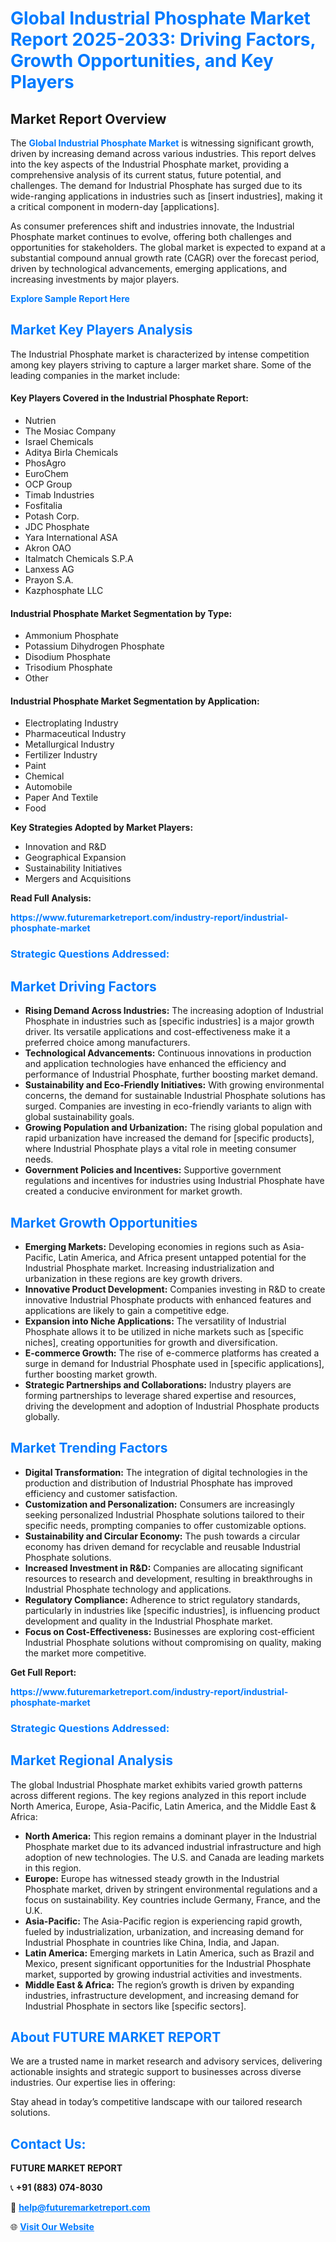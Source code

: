 <h1 style="color: #007BFF;">Global Industrial Phosphate Market Report 2025-2033: Driving Factors, Growth Opportunities, and Key Players</h1>

<section id="overview">
<h2>Market Report Overview</h2>
<p>The <a href="https://www.futuremarketreport.com/industry-report/industrial-phosphate-market" style="color: #007BFF; text-decoration: none;"><strong>Global Industrial Phosphate Market</strong></a> is witnessing significant growth, driven by increasing demand across various industries. This report delves into the key aspects of the Industrial Phosphate market, providing a comprehensive analysis of its current status, future potential, and challenges. The demand for Industrial Phosphate has surged due to its wide-ranging applications in industries such as [insert industries], making it a critical component in modern-day [applications].</p>
<p>As consumer preferences shift and industries innovate, the Industrial Phosphate market continues to evolve, offering both challenges and opportunities for stakeholders. The global market is expected to expand at a substantial compound annual growth rate (CAGR) over the forecast period, driven by technological advancements, emerging applications, and increasing investments by major players.</p>
</section>

<section id="overview">
<p><a href="https://www.futuremarketreport.com/request-sample/reportId=58118" style="color: #007BFF; text-decoration: none;"><strong>Explore Sample Report Here</strong></a></p>
</section>

<section id="key-players">
<h2 style="color: #007BFF;">Market Key Players Analysis</h2>
<p>The Industrial Phosphate market is characterized by intense competition among key players striving to capture a larger market share. Some of the leading companies in the market include:</p>
<h4>Key Players Covered in the Industrial Phosphate Report:</h4>
<ul><li>Nutrien</li><li>The Mosiac Company</li><li>Israel Chemicals</li><li>Aditya Birla Chemicals</li><li>PhosAgro</li><li>EuroChem</li><li>OCP Group</li><li>Timab Industries</li><li>Fosfitalia</li><li>Potash Corp.</li><li>JDC Phosphate</li><li>Yara International ASA</li><li>Akron OAO</li><li>Italmatch Chemicals S.P.A</li><li>Lanxess AG</li><li>Prayon S.A.</li><li>Kazphosphate LLC</li></ul>
<h4>Industrial Phosphate Market Segmentation by Type:</h4>
<ul><li>Ammonium Phosphate</li><li>Potassium Dihydrogen Phosphate</li><li>Disodium Phosphate</li><li>Trisodium Phosphate</li><li>Other</li></ul>

<h4>Industrial Phosphate Market Segmentation by Application:</h4>
<ul><li>Electroplating Industry</li><li>Pharmaceutical Industry</li><li>Metallurgical Industry</li><li>Fertilizer Industry</li><li>Paint</li><li>Chemical</li><li>Automobile</li><li>Paper And Textile</li><li>Food</li></ul>
<p><strong>Key Strategies Adopted by Market Players:</strong></p>
<ul>
<li>Innovation and R&D</li>
<li>Geographical Expansion</li>
<li>Sustainability Initiatives</li>
<li>Mergers and Acquisitions</li>
</ul>
</section>

<section>
<p><strong>Read Full Analysis: </strong></p><a href="https://www.futuremarketreport.com/industry-report/industrial-phosphate-market" style="color: #007BFF; text-decoration: none;"><strong>https://www.futuremarketreport.com/industry-report/industrial-phosphate-market</strong></a>
<h3 style="color: #007BFF;">Strategic Questions Addressed:</h3>
</section>

<section id="driving-factors">
<h2 style="color: #007BFF;">Market Driving Factors</h2>
<ul>
<li><strong>Rising Demand Across Industries:</strong> The increasing adoption of Industrial Phosphate in industries such as [specific industries] is a major growth driver. Its versatile applications and cost-effectiveness make it a preferred choice among manufacturers.</li>
<li><strong>Technological Advancements:</strong> Continuous innovations in production and application technologies have enhanced the efficiency and performance of Industrial Phosphate, further boosting market demand.</li>
<li><strong>Sustainability and Eco-Friendly Initiatives:</strong> With growing environmental concerns, the demand for sustainable Industrial Phosphate solutions has surged. Companies are investing in eco-friendly variants to align with global sustainability goals.</li>
<li><strong>Growing Population and Urbanization:</strong> The rising global population and rapid urbanization have increased the demand for [specific products], where Industrial Phosphate plays a vital role in meeting consumer needs.</li>
<li><strong>Government Policies and Incentives:</strong> Supportive government regulations and incentives for industries using Industrial Phosphate have created a conducive environment for market growth.</li>
</ul>
</section>

<section id="growth-opportunities">
<h2 style="color: #007BFF;">Market Growth Opportunities</h2>
<ul>
<li><strong>Emerging Markets:</strong> Developing economies in regions such as Asia-Pacific, Latin America, and Africa present untapped potential for the Industrial Phosphate market. Increasing industrialization and urbanization in these regions are key growth drivers.</li>
<li><strong>Innovative Product Development:</strong> Companies investing in R&D to create innovative Industrial Phosphate products with enhanced features and applications are likely to gain a competitive edge.</li>
<li><strong>Expansion into Niche Applications:</strong> The versatility of Industrial Phosphate allows it to be utilized in niche markets such as [specific niches], creating opportunities for growth and diversification.</li>
<li><strong>E-commerce Growth:</strong> The rise of e-commerce platforms has created a surge in demand for Industrial Phosphate used in [specific applications], further boosting market growth.</li>
<li><strong>Strategic Partnerships and Collaborations:</strong> Industry players are forming partnerships to leverage shared expertise and resources, driving the development and adoption of Industrial Phosphate products globally.</li>
</ul>
</section>

<section id="trending-factors">
<h2 style="color: #007BFF;">Market Trending Factors</h2>
<ul>
<li><strong>Digital Transformation:</strong> The integration of digital technologies in the production and distribution of Industrial Phosphate has improved efficiency and customer satisfaction.</li>
<li><strong>Customization and Personalization:</strong> Consumers are increasingly seeking personalized Industrial Phosphate solutions tailored to their specific needs, prompting companies to offer customizable options.</li>
<li><strong>Sustainability and Circular Economy:</strong> The push towards a circular economy has driven demand for recyclable and reusable Industrial Phosphate solutions.</li>
<li><strong>Increased Investment in R&D:</strong> Companies are allocating significant resources to research and development, resulting in breakthroughs in Industrial Phosphate technology and applications.</li>
<li><strong>Regulatory Compliance:</strong> Adherence to strict regulatory standards, particularly in industries like [specific industries], is influencing product development and quality in the Industrial Phosphate market.</li>
<li><strong>Focus on Cost-Effectiveness:</strong> Businesses are exploring cost-efficient Industrial Phosphate solutions without compromising on quality, making the market more competitive.</li>
</ul>
</section>

<section>
<p><strong>Get Full Report: </strong></p><a href="https://www.futuremarketreport.com/industry-report/industrial-phosphate-market" style="color: #007BFF; text-decoration: none;"><strong>https://www.futuremarketreport.com/industry-report/industrial-phosphate-market</strong></a>
<h3 style="color: #007BFF;">Strategic Questions Addressed:</h3>
</section>


<section id="regional-analysis">
<h2 style="color: #007BFF;">Market Regional Analysis</h2>
<p>The global Industrial Phosphate market exhibits varied growth patterns across different regions. The key regions analyzed in this report include North America, Europe, Asia-Pacific, Latin America, and the Middle East & Africa:</p>
<ul>
<li><strong>North America:</strong> This region remains a dominant player in the Industrial Phosphate market due to its advanced industrial infrastructure and high adoption of new technologies. The U.S. and Canada are leading markets in this region.</li>
<li><strong>Europe:</strong> Europe has witnessed steady growth in the Industrial Phosphate market, driven by stringent environmental regulations and a focus on sustainability. Key countries include Germany, France, and the U.K.</li>
<li><strong>Asia-Pacific:</strong> The Asia-Pacific region is experiencing rapid growth, fueled by industrialization, urbanization, and increasing demand for Industrial Phosphate in countries like China, India, and Japan.</li>
<li><strong>Latin America:</strong> Emerging markets in Latin America, such as Brazil and Mexico, present significant opportunities for the Industrial Phosphate market, supported by growing industrial activities and investments.</li>
<li><strong>Middle East & Africa:</strong> The region’s growth is driven by expanding industries, infrastructure development, and increasing demand for Industrial Phosphate in sectors like [specific sectors].</li>
</ul>
</section>

<footer>
<h2 style="color: #007BFF;">About FUTURE MARKET REPORT</h2>
<p>We are a trusted name in market research and advisory services, delivering actionable insights and strategic support to businesses across diverse industries. Our expertise lies in offering:</p>

<p>Stay ahead in today’s competitive landscape with our tailored research solutions.</p>

<h2 style="color: #007BFF;">Contact Us:</h2>
<p><strong>FUTURE MARKET REPORT</strong></p>
<p>📞 <strong>+91 (883) 074-8030</strong></p>
<p>📧 <strong><a href="mailto:help@futuremarketreport.com" style="color: #007BFF;">help@futuremarketreport.com</a></strong></p>
<p>🌐 <strong><a href="https://www.futuremarketreport.com/" style="color: #007BFF;">Visit Our Website</a></strong></p>
</footer>